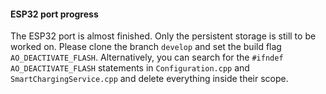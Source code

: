 #### ESP32 port progress

The ESP32 port is almost finished. Only the persistent storage is still to be worked on. Please clone the branch `develop` and set the build flag `AO_DEACTIVATE_FLASH`. Alternatively, you can search for the `#ifndef AO_DEACTIVATE_FLASH` statements in `Configuration.cpp` and `SmartChargingService.cpp` and delete everything inside their scope.
